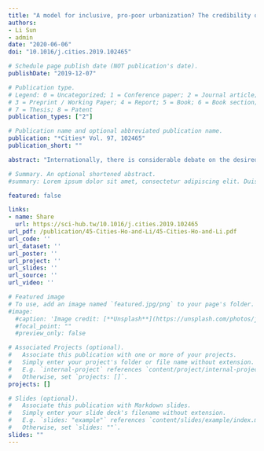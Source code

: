 ```yaml
---
title: "A model for inclusive, pro-poor urbanization? The credibility of informal, affordable “single-family” homes in China"
authors:
- Li Sun
- admin
date: "2020-06-06"
doi: "10.1016/j.cities.2019.102465"

# Schedule page publish date (NOT publication's date).
publishDate: "2019-12-07"

# Publication type.
# Legend: 0 = Uncategorized; 1 = Conference paper; 2 = Journal article;
# 3 = Preprint / Working Paper; 4 = Report; 5 = Book; 6 = Book section;
# 7 = Thesis; 8 = Patent
publication_types: ["2"]

# Publication name and optional abbreviated publication name.
publication: "*Cities* Vol. 97, 102465"
publication_short: ""

abstract: "Internationally, there is considerable debate on the desired institutional form of informal housing, i.e. whether it needs to be formalized, prohibited or left informal. This debate is driven by demands for better functioning markets, urban planning, and sustainable development. Contrarily, we argue that the endogenous emergence of informal, untitled housing in China (known as Small Property Rights Housing or SPRH) may constitute a successful, albeit unintentional example of inclusive, pro-poor urbanization. To substantiate the argument, we examine how the property rights of SPRH function. In so doing, we draw on the “credibility thesis” and its underlying theory. This study is based on qualitative and quantitative fieldwork conducted in medium and largesized cities distributed over North, Middle and South China. Despite lacking formal title, SPRH enjoys significant credibility ascertained through: 1) investment; 2) access to credit; and 3) the perceived likelihood of eviction. Noteworthy, most respondents (93%; n = 291) deem themselves owners, with the rights to inhabit (98%), rent out (87%), and sell (58%). Lastly, opposed to the notion that informal housing equals low-quality, disordered slum housing, SPRH functions as affordable, single-family homes, consisting of professionally-built apartment buildings with multiple-room units averaging over 80 m$^2$."

# Summary. An optional shortened abstract.
#summary: Lorem ipsum dolor sit amet, consectetur adipiscing elit. Duis posuere tellus ac convallis placerat. Proin tincidunt magna sed ex sollicitudin condimentum.

featured: false

links:
- name: Share
  url: https://sci-hub.tw/10.1016/j.cities.2019.102465
url_pdf: /publication/45-Cities-Ho-and-Li/45-Cities-Ho-and-Li.pdf
url_code: ''
url_dataset: ''
url_poster: ''
url_project: ''
url_slides: ''
url_source: ''
url_video: ''

# Featured image
# To use, add an image named `featured.jpg/png` to your page's folder. 
#image:
  #caption: 'Image credit: [**Unsplash**](https://unsplash.com/photos/jdD8gXaTZsc)'
  #focal_point: ""
  #preview_only: false

# Associated Projects (optional).
#   Associate this publication with one or more of your projects.
#   Simply enter your project's folder or file name without extension.
#   E.g. `internal-project` references `content/project/internal-project/index.md`.
#   Otherwise, set `projects: []`.
projects: []

# Slides (optional).
#   Associate this publication with Markdown slides.
#   Simply enter your slide deck's filename without extension.
#   E.g. `slides: "example"` references `content/slides/example/index.md`.
#   Otherwise, set `slides: ""`.
slides: ""
---
```

